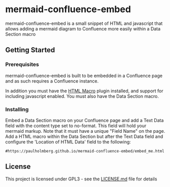 # mermaid-confluence-embed

mermaid-confluence-embed is a small snippet of HTML and javascript that allows adding a mermaid diagram to Confluence more easily within a Data Section macro

## Getting Started

### Prerequisites

mermaid-confluence-embed is built to be embedded in a Confluence page and as such requires a Confluence instance.

In addition you must have the [HTML Macro](https://bobswift.atlassian.net/wiki/spaces/HTML/pages/6422530/HTML+Macro) plugin installed, and support for including javascript enabled. You must also have the Data Section macro.

### Installing

Embed a Data Section macro on your Confluence page and add a Text Data field with the content type set to no-format. This field will hold your mermaid markup. Note that it must have a unique "Field Name" on the page. Add a HTML macro within the Data Section but after the Text Data field and configure the 'Location of HTML Data' field to the following:

```
#https://paulholmberg.github.io/mermaid-confluence-embed/embed_me.html
```

## License

This project is licensed under GPL3 - see the [LICENSE.md](LICENSE.md) file for details
